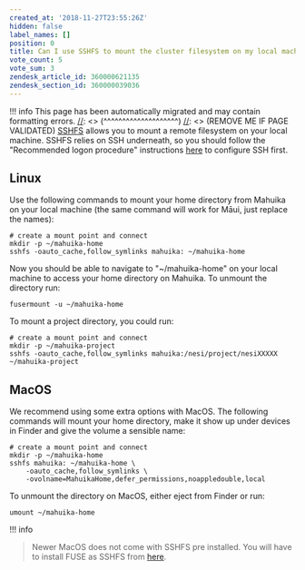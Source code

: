 ```yaml
---
created_at: '2018-11-27T23:55:26Z'
hidden: false
label_names: []
position: 0
title: Can I use SSHFS to mount the cluster filesystem on my local machine?
vote_count: 5
vote_sum: 3
zendesk_article_id: 360000621135
zendesk_section_id: 360000039036
---
```



[//]: <> (REMOVE ME IF PAGE VALIDATED)
[//]: <> (vvvvvvvvvvvvvvvvvvvv)
!!! info
    This page has been automatically migrated and may contain formatting errors.
[//]: <> (^^^^^^^^^^^^^^^^^^^^)
[//]: <> (REMOVE ME IF PAGE VALIDATED)
[SSHFS](https://github.com/libfuse/sshfs) allows you to mount a remote
filesystem on your local machine. SSHFS relies on SSH underneath, so you
should follow the "Recommended logon procedure" instructions
[here](https://support.nesi.org.nz/hc/en-gb/articles/360000161315-Logging-in-to-the-HPCs)
to configure SSH first.

## Linux

Use the following commands to mount your home directory from Mahuika on
your local machine (the same command will work for Māui, just replace
the names):

    # create a mount point and connect
    mkdir -p ~/mahuika-home
    sshfs -oauto_cache,follow_symlinks mahuika: ~/mahuika-home

Now you should be able to navigate to "~/mahuika-home" on your local
machine to access your home directory on Mahuika. To unmount the
directory run:

    fusermount -u ~/mahuika-home

To mount a project directory, you could run:

    # create a mount point and connect
    mkdir -p ~/mahuika-project
    sshfs -oauto_cache,follow_symlinks mahuika:/nesi/project/nesiXXXXX ~/mahuika-project

## MacOS

We recommend using some extra options with MacOS. The following commands
will mount your home directory, make it show up under devices in Finder
and give the volume a sensible name:

    # create a mount point and connect
    mkdir -p ~/mahuika-home
    sshfs mahuika: ~/mahuika-home \
        -oauto_cache,follow_symlinks \
        -ovolname=MahuikaHome,defer_permissions,noappledouble,local 

To unmount the directory on MacOS, either eject from Finder or run:

    umount ~/mahuika-home
!!! info
>
> Newer MacOS does not come with SSHFS pre installed. You will have to
> install FUSE as SSHFS from [here](https://osxfuse.github.io/).

